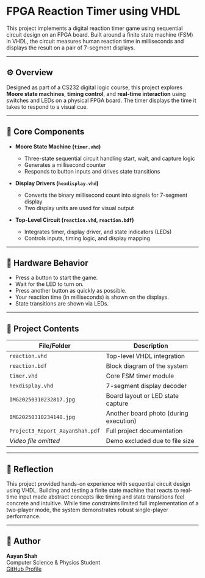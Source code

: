 # FPGA Reaction Timer using VHDL

This project implements a digital reaction timer game using sequential circuit design on an FPGA board. Built around a finite state machine (FSM) in VHDL, the circuit measures human reaction time in milliseconds and displays the result on a pair of 7-segment displays.

---

## ⚙️ Overview

Designed as part of a CS232 digital logic course, this project explores **Moore state machines**, **timing control**, and **real-time interaction** using switches and LEDs on a physical FPGA board. The timer displays the time it takes to respond to a visual cue.

---

## 🧩 Core Components

- **Moore State Machine (`timer.vhd`)**
  - Three-state sequential circuit handling start, wait, and capture logic
  - Generates a millisecond counter
  - Responds to button inputs and drives state transitions

- **Display Drivers (`hexdisplay.vhd`)**
  - Converts the binary millisecond count into signals for 7-segment display
  - Two display units are used for visual output

- **Top-Level Circuit (`reaction.vhd`, `reaction.bdf`)**
  - Integrates timer, display driver, and state indicators (LEDs)
  - Controls inputs, timing logic, and display mapping

---

## 🧪 Hardware Behavior

- Press a button to start the game.
- Wait for the LED to turn on.
- Press another button as quickly as possible.
- Your reaction time (in milliseconds) is shown on the displays.
- State transitions are shown via LEDs.

---

## 📁 Project Contents

| File/Folder               | Description |
|--------------------------|-------------|
| `reaction.vhd`           | Top-level VHDL integration |
| `reaction.bdf`           | Block diagram of the system |
| `timer.vhd`              | Core FSM timer module |
| `hexdisplay.vhd`         | 7-segment display decoder |
| `IMG20250310232817.jpg`  | Board layout or LED state capture |
| `IMG20250310234140.jpg`  | Another board photo (during execution) |
| `Project3_Report_AayanShah.pdf` | Full project documentation |
| *Video file omitted*     | Demo excluded due to file size |

---

## 🧠 Reflection

This project provided hands-on experience with sequential circuit design using VHDL. Building and testing a finite state machine that reacts to real-time input made abstract concepts like timing and state transitions feel concrete and intuitive. While time constraints limited full implementation of a two-player mode, the system demonstrates robust single-player performance.

---

## 👤 Author

**Aayan Shah**  
Computer Science & Physics Student  
[GitHub Profile](https://github.com/aayans314)
